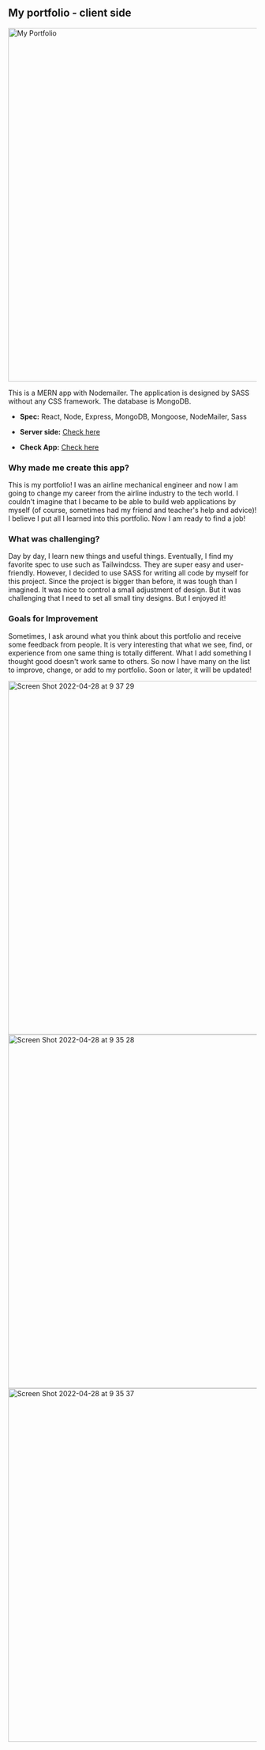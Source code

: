 ## My portfolio - client side

 <img width="715" alt="My Portfolio" src="https://user-images.githubusercontent.com/58070973/157274154-dea593ec-df8c-4707-98a7-dcaf3b614659.png">

This is a MERN app with Nodemailer. The application is designed by SASS without any CSS framework. The database is MongoDB. 

  - **Spec:** React, Node, Express, MongoDB, Mongoose, NodeMailer, Sass
  - **Server side:** [Check here](https://github.com/erika-goodwin/myPortfolio-server/tree/master)
  
  - **Check App:** [Check here](https://www.erikahashizu.me/)
  

### Why made me create this app?

This is my portfolio! I was an airline mechanical engineer and now I am going to change my career from the airline industry to the tech world. I couldn't imagine that I became to be able to build web applications by myself (of course, sometimes had my friend and teacher's help and advice)! I believe I put all I learned into this portfolio. Now I am ready to find a job!

### What was challenging?

Day by day, I learn new things and useful things. Eventually, I find my favorite spec to use such as Tailwindcss. They are super easy and user-friendly. However, I decided to use SASS for writing all code by myself for this project. Since the project is bigger than before, it was tough than I imagined. It was nice to control a small adjustment of design. But it was challenging that I need to set all small tiny designs. But I enjoyed it! 

### Goals for Improvement

Sometimes, I ask around what you think about this portfolio and receive some feedback from people. It is very interesting that what we see, find, or experience from one same thing is totally different. What I add something I thought good doesn't work same to others. So now I have many on the list to improve, change, or add to my portfolio. Soon or later, it will be updated!  



<img width="715" alt="Screen Shot 2022-04-28 at 9 37 29" src="https://user-images.githubusercontent.com/58070973/165801750-1156903e-ece2-4132-a42a-8c9500a9aa9d.png">

<img width="715" alt="Screen Shot 2022-04-28 at 9 35 28" src="https://user-images.githubusercontent.com/58070973/165801462-3ac61fe8-ee6e-4e2c-8df7-066bd97d4542.png">

<img width="715" alt="Screen Shot 2022-04-28 at 9 35 37" src="https://user-images.githubusercontent.com/58070973/165801442-1b7ca719-aaf0-4c0b-a0e5-6174f9d63ad0.png">




